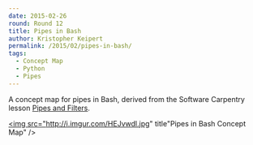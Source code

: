 ```yaml
---
date: 2015-02-26
round: Round 12
title: Pipes in Bash
author: Kristopher Keipert
permalink: /2015/02/pipes-in-bash/
tags:
  - Concept Map
  - Python
  - Pipes
---
```

A concept map for pipes in Bash, derived from the Software Carpentry lesson [Pipes and Filters](http://swcarpentry.github.io/shell-novice/03-pipefilter.html).

<a href="http://i.imgur.com/SefEK4O.jpg"><img src="http://i.imgur.com/HEJvwdl.jpg" title"Pipes in Bash Concept Map" /></a>
